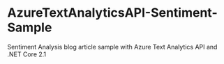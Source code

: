 # AzureTextAnalyticsAPI-Sentiment-Sample
Sentiment Analysis blog article sample with Azure Text Analytics API and .NET Core 2.1
